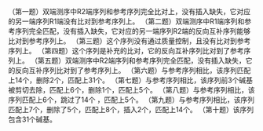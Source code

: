 （第一题）双端测序中R2端序列和参考序列完全比对上，没有插入缺失，它对应的另一端序列R1端没有比对到参考序列上。
（第二题）双端测序中R1端序列和参考序列完全匹配，没有插入缺失，它对应的另一端序列R2端的反向互补序列能够比对到参考序列上。
（第三题）这个序列没有通过质量控制，且没有比对到参考序列上。
（第四题）这个序列是补充的比对，它的反向互补序列比对到了参考序列上。
（第五题）双端测序中R2端序列和参考序列完全匹配，没有插入缺失，它的反向互补序列比对到了参考序列上。
（第六题）与参考序列相比，该序列匹配上14个，删除2个，匹配上31个。
（第七题）与参考序列相比，该序列前3个碱基被剪切去除，匹配上6个，删除1个，匹配上5个。
（第八题）与参考序列相比，该序列匹配上6个，跳过了14个 ，匹配上5个。
（第九题）与参考序列相比，该序列匹配上7个，删除了5个，匹配上8个，插入2个，匹配上14个。
（第十题）该序列包含31个碱基。
